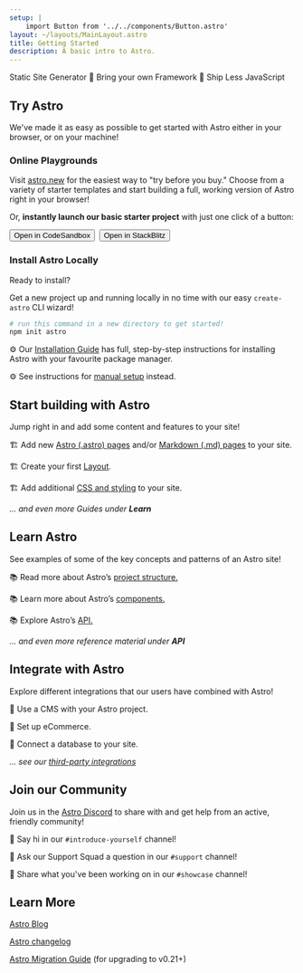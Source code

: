 ```yaml
---
setup: |
    import Button from '../../components/Button.astro'
layout: ~/layouts/MainLayout.astro
title: Getting Started
description: A basic intro to Astro.
---
```

Static Site Generator  🚀  Bring your own Framework  🚀  Ship Less JavaScript

## Try Astro

We've made it as easy as possible to get started with Astro either in your browser, or on your machine!

### Online Playgrounds

Visit [astro.new](https://astro.new) for the easiest way to "try before you buy." Choose from a variety of starter templates and start building a full, working version of Astro right in your browser!

Or, **instantly launch our basic starter project** with just one click of a button:

<div style="display: flex; flex-wrap: wrap; gap: 0.5rem;">
    <Button href="https://astro.new/starter?on=codesandbox">Open in CodeSandbox</Button>
    <Button href="https://astro.new/starter?on=stackblitz">Open in StackBlitz</Button>
</div>

### Install Astro Locally

Ready to install?

Get a new project up and running locally in no time with our easy `create-astro` CLI wizard!

```bash
# run this command in a new directory to get started!
npm init astro
```

⚙️ Our [Installation Guide](/en/install/auto) has full, step-by-step instructions for installing Astro with your favourite package manager.

⚙️ See instructions for [manual setup](/en/guides/manual-setup) instead.


## Start building with Astro

Jump right in and add some content and features to your site!

🏗️ Add new [Astro (.astro) pages](/en/core-concepts/astro-pages) and/or [Markdown (.md) pages](/en/guides/markdown-content) to your site.

🏗️ Create your first [Layout](/en/core-concepts/layouts).

🏗️ Add additional [CSS and styling](/en/guides/styling) to your site. 

*... and even more Guides under **Learn***



## Learn Astro

See examples of some of the key concepts and patterns of an Astro site!

📚 Read more about Astro’s [project structure.](/en/core-concepts/project-structure)

📚 Learn more about Astro’s [components.](/en/core-concepts/astro-components)

📚 Explore Astro’s [API.](/en/reference/api-reference)

*... and even more reference material under **API***

## Integrate with Astro

Explore different integrations that our users have combined with Astro!

🧰 Use a CMS with your Astro project.

🧰 Set up eCommerce.

🧰 Connect a database to your site.

*... see our [third-party integrations](/en/integrations/integrations)*



## Join our Community

Join us in the [Astro Discord](https://astro.build/chat) to share with and get help from an active, friendly community!

💬 Say hi in our `#introduce-yourself` channel!

💬 Ask our Support Squad a question in our `#support` channel!

💬 Share what you've been working on in our `#showcase` channel!


## Learn More

[Astro Blog](https://astro.build/blog/)

[Astro changelog](https://github.com/withastro/astro/blob/main/packages/astro/CHANGELOG.md)

[Astro Migration Guide](/en/migrate) (for upgrading to v0.21+)
